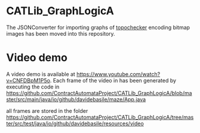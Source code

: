 # CATLib_GraphLogicA

The JSONConverter for importing graphs of <a href="https://github.com/vincenzoml/topochecker">topochecker</a> encoding bitmap images has been moved into this repository.

# Video demo
A video demo is available at https://www.youtube.com/watch?v=CNFDBpM1P5o.
Each frame of the video in has been generated by executing the code in  https://github.com/ContractAutomataProject/CATLib_GraphLogicA/blob/master/src/main/java/io/github/davidebasile/maze/App.java

all frames are stored in the folder 
https://github.com/ContractAutomataProject/CATLib_GraphLogicA/tree/master/src/test/java/io/github/davidebasile/resources/video
